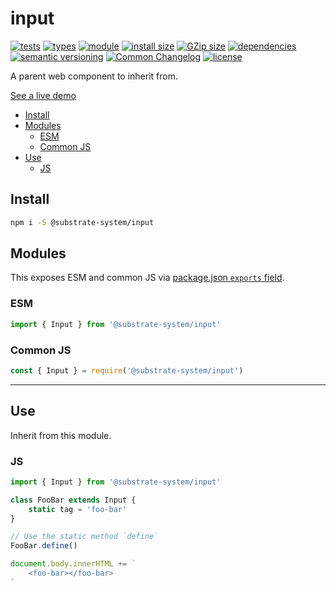 # input
[![tests](https://img.shields.io/github/actions/workflow/status/substrate-system/util/nodejs.yml?style=flat-square)](https://github.com/substrate-system/util/actions/workflows/nodejs.yml)
[![types](https://img.shields.io/npm/types/@substrate-system/input?style=flat-square)](README.md)
[![module](https://img.shields.io/badge/module-ESM%2FCJS-blue?style=flat-square)](README.md)
[![install size](https://packagephobia.com/badge?p=@substrate-system/input)](https://packagephobia.com/result?p=@substrate-system/input)
[![GZip size](https://flat.badgen.net/bundlephobia/minzip/@substrate-system/input?color=green)](https://bundlephobia.com/package/@substrate-system/input)
[![dependencies](https://img.shields.io/badge/dependencies-zero-brightgreen.svg?style=flat-square)](package.json)
[![semantic versioning](https://img.shields.io/badge/semver-2.0.0-blue?logo=semver&style=flat-square)](https://semver.org/)
[![Common Changelog](https://nichoth.github.io/badge/common-changelog.svg)](./CHANGELOG.md)
[![license](https://img.shields.io/badge/license-Big_Time-blue?style=flat-square)](LICENSE)


A parent web component to inherit from.

[See a live demo](https://substrate-system.github.io/input/)

<!-- toc -->

- [Install](#install)
- [Modules](#modules)
  * [ESM](#esm)
  * [Common JS](#common-js)
- [Use](#use)
  * [JS](#js)

<!-- tocstop -->

## Install

```sh
npm i -S @substrate-system/input
```

## Modules

This exposes ESM and common JS via [package.json `exports` field](https://nodejs.org/api/packages.html#exports).

### ESM
```js
import { Input } from '@substrate-system/input'
```

### Common JS
```js
const { Input } = require('@substrate-system/input')
```

-----------------

## Use
Inherit from this module.

### JS
```js
import { Input } from '@substrate-system/input'

class FooBar extends Input {
    static tag = 'foo-bar'
}

// Use the static method `define`
FooBar.define()

document.body.innerHTML += `
    <foo-bar></foo-bar>
`
```
